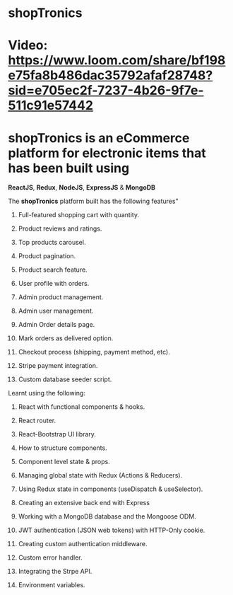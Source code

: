 # shopTronics

# Video: https://www.loom.com/share/bf198e75fa8b486dac35792afaf28748?sid=e705ec2f-7237-4b26-9f7e-511c91e57442

# shopTronics is an eCommerce platform for electronic items that has been built using 

**ReactJS**, **Redux**, **NodeJS**, **ExpressJS** & **MongoDB**

The **shopTronics** platform built has the following features"

1. Full-featured shopping cart with quantity.

2. Product reviews and ratings.

3. Top products carousel.

4. Product pagination.

5. Product search feature.

6. User profile with orders.

7. Admin product management.

8. Admin user management.

9. Admin Order details page.

10. Mark orders as delivered option.

11. Checkout process (shipping, payment method, etc).

12. Stripe payment integration.

13. Custom database seeder script.


Learnt using the following:

1. React with functional components & hooks.

2. React router.

3. React-Bootstrap UI library.

4. How to structure components.

5. Component level state & props.

6. Managing global state with Redux (Actions & Reducers).

7. Using Redux state in components (useDispatch & useSelector).

8. Creating an extensive back end with Express

9. Working with a MongoDB database and the Mongoose ODM.

10. JWT authentication (JSON web tokens) with HTTP-Only cookie.

11. Creating custom authentication middleware.

12. Custom error handler.

13. Integrating the Strpe API.

14. Environment variables.

